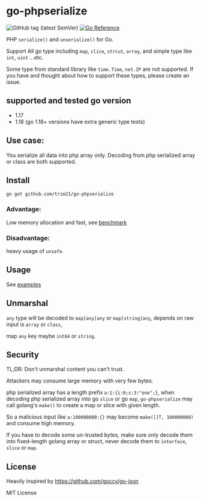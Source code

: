 # go-phpserialize

![GitHub tag (latest SemVer)](https://img.shields.io/github/v/tag/trim21/go-phpserialize?style=flat-square)
[![Go Reference](https://pkg.go.dev/badge/github.com/trim21/go-phpserialize#section-readme.svg)](https://pkg.go.dev/github.com/trim21/go-phpserialize#section-readme)

PHP `serialize()` and `unserialize()` for Go.

Support All go type including `map`, `slice`, `strcut`, `array`, and simple type like `int`, `uint` ...etc.

Some type from standard library like `time.Time`, `net.IP` are not supported.
If you have and thought about how to support these types, please create an issue.

## supported and tested go version

- 1.17
- 1.18 (go 1.18+ versions have extra generic type tests)

## Use case:

You serialize all data into php array only. Decoding from php serialized array or class are both supported.

## Install

```console
go get github.com/trim21/go-phpserialize
```

### Advantage:

Low memory allocation and fast, see [benchmark](./docs/benchmark.md)

### Disadvantage:

heavy usage of `unsafe`.

## Usage

See [examples](./example_test.go)

## Unmarshal

`any` type will be decoded to `map[any]any` or `map[string]any`, depends on raw input is `array` or `class`,

map `any` key maybe `int64` or `string`.

## Security

TL;DR: Don't unmarshal content you can't trust.

Attackers may consume large memory with very few bytes.

php serialized array has a length prefix `a:1:{i:0;s:3:"one";}`, when decoding php serialized array into go `slice` or
go `map`,
`go-phpserialize` may call golang's `make()` to create a map or slice with given length.

So a malicious input like `a:100000000:{}` may become `make([]T, 100000000)` and consume high memory.

If you have to decode some un-trusted bytes, make sure only decode them into fixed-length golang array or struct,
never decode them to `interface`, `slice` or `map`.

## License

Heavily inspired by https://github.com/goccy/go-json

MIT License

